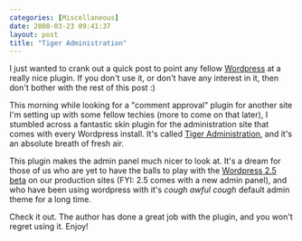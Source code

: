 ```yaml
---
categories: [Miscellaneous]
date: 2008-03-23 09:41:37
layout: post
title: "Tiger Administration"
---
```

I just wanted to crank out a quick post to point any fellow <a href="http://wordpress.org/" title="Wordpress">Wordpress</a> at a really nice plugin. If you don't use it, or don't have any interest in it, then don't bother with the rest of this post :)

<!--more-->

This morning while looking for a "comment approval" plugin for another site I'm setting up with some fellow techies (more to come on that later), I stumbled across a fantastic skin plugin for the administration site that comes with every Wordpress install. It's called <a href="http://orderedlist.com/wordpress-plugins/wp-tiger-administration/" title="Tiger Administration">Tiger Administration</a>, and it's an absolute breath of fresh air.

This plugin makes the admin panel much nicer to look at. It's a dream for those of us who are yet to have the balls to play with the <a href="http://wordpress.org/development/2008/03/25-sneak-peek/" title="2.5 Beta">Wordpress 2.5 beta</a> on our production sites (FYI: 2.5 comes with a new admin panel), and who have been using wordpress with it's *cough* <em>awful</em> *cough* default admin theme for a long time.

Check it out. The author has done a great job with the plugin, and you won't regret using it. Enjoy!
